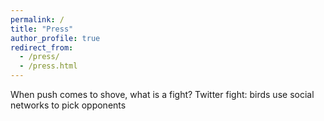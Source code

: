```yaml
---
permalink: /
title: "Press"
author_profile: true
redirect_from: 
  - /press/
  - /press.html
---
```


When push comes to shove, what is a fight?
Twitter fight: birds use social networks to pick opponents 

